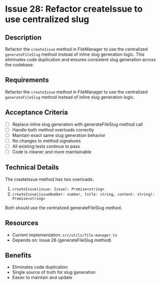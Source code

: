 # Issue 28: Refactor createIssue to use centralized slug

## Description
Refactor the `createIssue` method in FileManager to use the centralized `generateFileSlug` method instead of inline slug generation logic. This eliminates code duplication and ensures consistent slug generation across the codebase.

## Requirements
Refactor the `createIssue` method in FileManager to use the centralized `generateFileSlug` method instead of inline slug generation logic.

## Acceptance Criteria
- [ ] Replace inline slug generation with generateFileSlug method call
- [ ] Handle both method overloads correctly
- [ ] Maintain exact same slug generation behavior
- [ ] No changes to method signatures
- [ ] All existing tests continue to pass
- [ ] Code is cleaner and more maintainable

## Technical Details
The createIssue method has two overloads:
1. `createIssue(issue: Issue): Promise<string>`
2. `createIssue(issueNumber: number, title: string, content: string): Promise<string>`

Both should use the centralized generateFileSlug method.

## Resources
- Current implementation: `src/utils/file-manager.ts`
- Depends on: Issue 26 (generateFileSlug method)

## Benefits
- Eliminates code duplication
- Single source of truth for slug generation
- Easier to maintain and update
